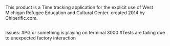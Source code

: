 This product is a Time tracking application for the explicit use of West Michigan Refugee Education and Cultural Center. created 2014 by Chiperific.com.

##
Issues:
#PG or something is playing on terminal 3000
#Tests are failing due to unexpected factory interaction